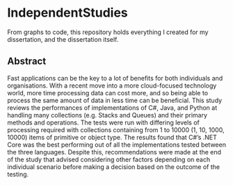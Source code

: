 # IndependentStudies

From graphs to code, this repository holds everything I created for my dissertation, and the dissertation itself.

## Abstract

Fast applications can be the key to a lot of benefits for both individuals and organisations. With a recent move into a more cloud-focused technology world, more time processing data can cost more, and so being able to process the same amount of data in less time can be beneficial. This study reviews the performances of implementations of C#, Java, and Python at handling many collections (e.g. Stacks and Queues) and their primary methods and operations. The tests were run with differing levels of processing required with collections containing from 1 to 10000 (1, 10, 1000, 10000) items of primitive or object type. The results found that C#’s .NET Core was the best performing out of all the implementations tested between the three languages. Despite this, recommendations were made at the end of the study that advised considering other factors depending on each individual scenario before making a decision based on the outcome of the testing.
